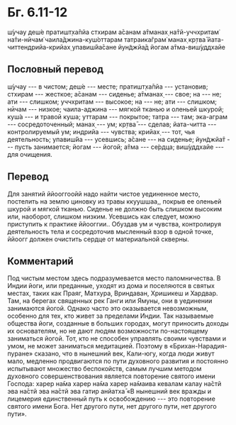 # Бг. 6.11-12

ш́учау деш́е пратишт̣ха̄пйа стхирам а̄санам а̄тманах̣ на̄тй-уччхритам̇ на̄ти-нӣчам̇
чаила̄джина-куш́оттарам татраика̄грам̇ манах̣ кр̣тва̄ йата-читтендрийа-крийах̣
упавиш́йа̄сане йун̃джйа̄д йогам а̄тма-виш́уддхайе

## Пословный перевод

ш́учау --- в чистом; деш́е --- месте; пратишт̣ха̄пйа --- установив; стхирам
--- жесткое; а̄санам --- сиденье; а̄тманах̣ --- свое; на --- не; ати ---
слишком; уччхритам --- высокое; на --- не; ати --- слишком; нӣчам ---
низкое; чаила-аджина --- мягкой тканью и оленьей шкурой; куш́а --- и
травой куша; уттарам --- покрытое; татра --- там; эка-аграм ---
сосредоточенный; манах̣ --- ум; кр̣тва̄ --- сделав; йата-читта ---
контролируемый ум; индрийа --- чувства; крийах̣ --- тот, чья
деятельность; упавиш́йа --- усевшись; а̄сане --- на сиденье; йун̃джйа̄т ---
пусть занимается; йогам --- йогой; а̄тма --- се́рдца; виш́уддхайе --- для
очищения.

## Перевод

Для занятий ййооггоойй надо найти чистое уединенное место, постелить на
землю циновку из травы ккуушшаа,, покрыв ее оленьей шкурой и мягкой
тканью. Сиденье не должно быть слишком высоким или, наоборот, слишком
низким. Усевшись как следует, можно приступить к практике ййооггии..
Обуздав ум и чувства, контролируя деятельность тела и сосредоточив
мысленный взор в одной точке, ййоогг должен очистить сердце от
материальной скверны.

## Комментарий

Под чистым местом здесь подразумевается место паломничества. В Индии
йоги, или преданные, уходят из дома и поселяются в святых местах, таких
как Праяг, Матхура, Вриндаван, Хришикеш и Хардвар. Там, на берегах
священных рек Ганги или Ямуны, они в уединении занимаются йогой. Однако
часто это оказывается невозможным, особенно для тех, кто живет за
пределами Индии. Так называемые общества йоги, созданные в больших
городах, могут приносить доходы их основателям, но не дают людям
возможности по-настоящему заниматься йогой. Тот, кто не способен
управлять своими чувствами и умом, не может заниматься медитацией.
Поэтому в «Брихан-Нарадия-пуране» сказано, что в нынешний век, Кали-югу,
когда люди живут мало, медленно продвигаются по пути духовного развития
и постоянно испытывают множество беспокойств, самым лучшим методом
духовного совершенствования является повторение святого имени Господа:
харер на̄ма харер на̄ма харер на̄маива кевалам калау на̄стй эва на̄стй эва
на̄стй эва гатир анйатха̄ «В нынешний век вражды и лицемерия единственный
путь к освобождению --- это повторение святого имени Бога. Нет другого
пути, нет другого пути, нет другого пути».
